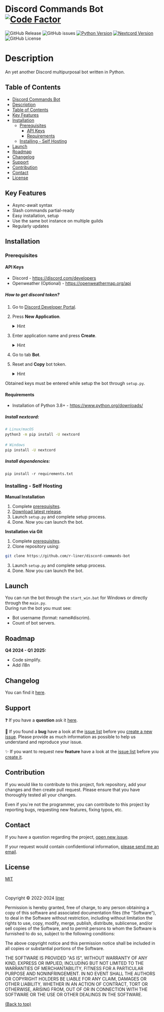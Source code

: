 # Discord Commands Bot [![Code Factor](https://www.codefactor.io/repository/github/r-liner/discord-commands-bot/badge)](https://www.codefactor.io/repository/github/r-liner/discord-commands-bot)
![GitHub Release](https://img.shields.io/badge/release-v0.8.4-blue.svg?logo=github&logoColor=ffffff&style=for-the-badge&color=efa94a)
![GitHub issues](https://img.shields.io/github/issues-raw/r-liner/discord-commands-bot?style=for-the-badge)
[![Python Version](https://img.shields.io/badge/python-3.8+-blue.svg?logo=python&logoColor=ffffff&style=for-the-badge)](https://www.python.org/downloads/)
[![Nextcord Version](https://img.shields.io/badge/nextcord-2.4.2+-blue.svg?logo=pypi&logoColor=ffffff&style=for-the-badge)](https://pypi.org/project/nextcord/)
![GitHub License](https://img.shields.io/github/license/r-liner/discord-commands-bot?style=for-the-badge&color=blue)

# Description
An yet another Discord multipurposal bot written in Python.

## Table of Contents
- [Discord Commands Bot](#discord-commands-bot-code-factor)
- [Description](#description)
- [Table of Contents](#table-of-contents)
- [Key Features](#key-features)
- [Installation](#installation)
  - [Prerequisites](#prerequisites)
    - [API Keys](#api-keys)
    - [Requirements](#requirements)
  - [Installing - Self Hosting](#installing---self-hosting)
- [Launch](#launch)
- [Roadmap](#roadmap)
- [Changelog](#changelog)
- [Support](#support)
- [Contribution](#contribution)
- [Contact](#contact)
- [License](#license)

## Key Features
- Async-await syntax
- Slash commands partial-ready
- Easy installation, setup
- Use the same bot instance on multiple guilds
- Regularly updates

## Installation
### Prerequisites
#### API Keys
- Discord - https://discord.com/developers
- Openweather (Optional) - https://openweathermap.org/api

##### How to get discord token?
1. Go to [Discord Developer Portal](https://discord.com/developers).
2. Press **New Application**.

    <details>
        <summary>Hint</summary>
        <img src='./assets/discord developer portal/setup_01.png' alt='setup_01.png'>
    </details>
3. Enter application name and press **Create**.
    <details>
        <summary>Hint</summary>
        <img src='./assets/discord developer portal/setup_02.png' alt='setup_02.png'>
    </details>
4. Go to tab **Bot**.
5. Reset and **Copy** bot token.
    <details>
        <summary>Hint</summary>
        <img src='./assets/discord developer portal/setup_03.png' alt='setup_03.png'>
    </details>

Obtained keys must be entered while setup the bot through `setup.py`.

#### Requirements
- Installation of Python 3.8+ - https://www.python.org/downloads/

##### Install nextcord:
```sh
# Linux/macOS
python3 -m pip install -U nextcord

# Windows
pip install -U nextcord
```
##### Install dependencies:
```
pip install -r requirements.txt
```

### Installing - Self Hosting

**Manual Installation**
1. Complete [prerequisites](#prerequisites).
2. [Download latest release](https://github.com/r-liner/discord-bot-ru/releases).
3. Launch `setup.py` and complete setup process.
4. Done. Now you can launch the bot.

**Installation via Git**
1. Complete [prerequisites](#prerequisites).
2. Clone repository using:
```sh
git clone https://github.com/r-liner/discord-commands-bot
```
3. Launch `setup.py` and complete setup process.
4. Done. Now you can launch the bot.

## Launch
You can run the bot through the `start_win.bat` for Windows
or directly through the `main.py`. <br>
During run the bot you must see:
* Bot username (format: name#discrim).
* Count of bot servers.

## Roadmap
**Q4 2024 - Q1 2025:**
- Code simplify.
- Add i18n

## Changelog
You can find it [here](https://github.com/r-liner/discord-commands-bot/blob/master/CHANGELOG.md).

## Support
❓ If you have a **question** ask it [here](https://github.com/r-liner/discord-commands-bot/issues).

🐛 If you found a **bug** have a look at the [issue list](https://github.com/r-liner/discord-commands-bot/issues/) before you [create a new issue](https://github.com/r-liner/discord-commands-bot/issues/new/choose). Please provide as much information as possible to help us understand and reproduce your issue.

✨ If you want to request new **feature** have a look at the [issue list](https://github.com/r-liner/discord-commands-bot/issues/) before you [create it](https://github.com/r-liner/discord-commands-bot/issues/new/choose).

## Contribution
If you would like to contribute to this project, fork repository, add your changes and then create pull request.
Please ensure that you have thoroughly tested all your changes.

Even if you`re not the programmer, you can contribute to this project by reporting bugs, requesting new features, fixing typos, etc.

## Contact
If you have a question regarding the project, [open new issue](https://github.com/r-liner/discord-commands-bot/issues/new/choose).

If your request would contain confidentional information, [please send me an email](mailto:contact.liner999@gmail.com).

## License
[MIT](https://opensource.org/license/mit/)

<br>

Copyright &copy; 2022-2024 [liner](https://github.com/r-liner)

Permission is hereby granted, free of charge, to any person obtaining a copy
of this software and associated documentation files (the "Software"), to deal
in the Software without restriction, including without limitation the rights
to use, copy, modify, merge, publish, distribute, sublicense, and/or sell
copies of the Software, and to permit persons to whom the Software is
furnished to do so, subject to the following conditions:

The above copyright notice and this permission notice shall be included in all
copies or substantial portions of the Software.

THE SOFTWARE IS PROVIDED "AS IS", WITHOUT WARRANTY OF ANY KIND, EXPRESS OR
IMPLIED, INCLUDING BUT NOT LIMITED TO THE WARRANTIES OF MERCHANTABILITY,
FITNESS FOR A PARTICULAR PURPOSE AND NONINFRINGEMENT. IN NO EVENT SHALL THE
AUTHORS OR COPYRIGHT HOLDERS BE LIABLE FOR ANY CLAIM, DAMAGES OR OTHER
LIABILITY, WHETHER IN AN ACTION OF CONTRACT, TORT OR OTHERWISE, ARISING FROM,
OUT OF OR IN CONNECTION WITH THE SOFTWARE OR THE USE OR OTHER DEALINGS IN THE
SOFTWARE.

[(Back to top)](#table-of-contents)
